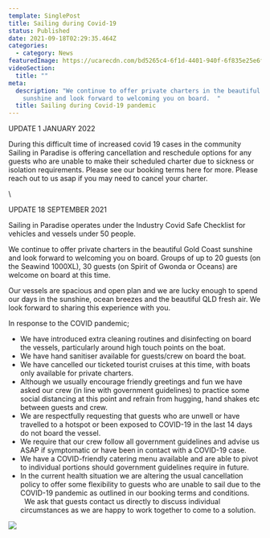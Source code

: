 ```yaml
---
template: SinglePost
title: Sailing during Covid-19
status: Published
date: 2021-09-18T02:29:35.464Z
categories:
  - category: News
featuredImage: https://ucarecdn.com/bd5265c4-6f1d-4401-940f-6f835e25e6f7/
videoSection:
  title: ""
meta:
  description: "We continue to offer private charters in the beautiful Gold Coast
    sunshine and look forward to welcoming you on board.  "
  title: Sailing during Covid-19 pandemic
---
```

UPDATE 1 JANUARY 2022

During this difficult time of increased covid 19 cases in the community Sailing in Paradise is offering cancellation and reschedule options for any guests who are unable to make their scheduled charter due to sickness or isolation requirements.   Please see our booking terms here for more.  Please reach out to us asap if you may need to cancel your charter.  

\    

UPDATE 18 SEPTEMBER 2021

Sailing in Paradise operates under the Industry Covid Safe Checklist for vehicles and vessels under 50 people.    

We continue to offer private charters in the beautiful Gold Coast sunshine and look forward to welcoming you on board.  Groups of up to 20 guests (on the Seawind 1000XL), 30 guests (on Spirit of Gwonda or Oceans) are welcome on board at this time.  

Our vessels are spacious and open plan and we are lucky enough to spend our days in the sunshine, ocean breezes and the beautiful QLD fresh air.  We look forward to sharing this experience with you.

In response to the COVID pandemic;

* We have introduced extra cleaning routines and disinfecting on board the vessels, particularly around high touch points on the boat. 
* We have hand sanitiser available for guests/crew on board the boat.   
* We have cancelled our ticketed tourist cruises at this time, with boats only available for private charters.
* Although we usually encourage friendly greetings and fun we have asked our crew (in line with government guidelines) to practice some social distancing at this point and refrain from hugging, hand shakes etc between guests and crew.
* We are respectfully requesting that guests who are unwell or have travelled to a hotspot or been exposed to COVID-19 in the last 14 days do not board the vessel.  
* We require that our crew follow all government guidelines and advise us ASAP if symptomatic or have been in contact with a COVID-19 case. 
* We have a COVID-friendly catering menu available and are able to pivot to individual portions should government guidelines require in future.
* In the current health situation we are altering the usual cancellation policy to offer some flexibility to guests who are unable to sail due to the COVID-19 pandemic as outlined in our booking terms and conditions.      We ask that guests contact us directly to discuss individual circumstances as we are happy to work together to come to a solution.  

![](https://ucarecdn.com/7a46aa56-ac90-4181-b7c5-ee57acf1182c/)